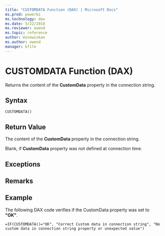 ```yaml
---
title: "CUSTOMDATA Function (DAX) | Microsoft Docs"
ms.prod: powerbi 
ms.technology: dax
ms.date: 5/22/2018
ms.reviewer: owend
ms.topic: reference
author: minewiskan
ms.author: owend
manager: kfile
---
```

# CUSTOMDATA Function (DAX)
Returns the content of the **CustomData** property in the connection string.  
  
## Syntax  
  
```dax
CUSTOMDATA()  
```
  
## Return Value  
The content of the **CustomData** property in the connection string.  
  
Blank, if **CustomData** property was not defined at connection time.  
  
## Exceptions  
  
## Remarks  
  
## Example  
The following DAX code verifies if the CustomData property was set to **"OK"**.  
  
```dax
=IF(CUSTOMDATA()="OK", "Correct Custom data in connection string", "No custom data in connection string property or unexpected value")  
```
